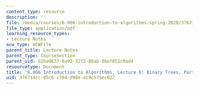 ```yaml
---
content_type: resource
description: ''
file: /media/courses/6-006-introduction-to-algorithms-spring-2020/376714cc85c6c784d90eec9c575ec027_MIT6_006S20_lec6.pdf
file_type: application/pdf
learning_resource_types:
- Lecture Notes
ocw_type: OCWFile
parent_title: Lecture Notes
parent_type: CourseSection
parent_uid: 51ba9637-0a92-32f2-88ab-0bef851c9ad4
resourcetype: Document
title: '6.006 Introduction to Algorithms, Lecture 6: Binary Trees, Part 1'
uid: 376714cc-85c6-c784-d90e-ec9c575ec027
---
```

